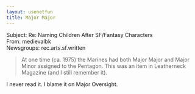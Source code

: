 ```yaml
---   
layout: usenetfun   
title: Major Major   
---   
```

   
   
Subject: Re: Naming Children After SF/Fantasy Characters   
From: medievalbk   
Newsgroups: rec.arts.sf.written   
> At one time (ca. 1975) the Marines had both Major Major and Major   
> Minor assigned to the Pentagon. This was an item in Leatherneck   
> Magazine (and I still remember it).   
   
I never read it. I blame it on Major Oversight.   
   
   
   
